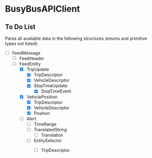 # BusyBusAPIClient

## To Do List  

Parse all available data in the following structures (enums and primitive types not listed):
- [ ] FeedMessage
  - [ ] FeedHeader
  - [ ] FeedEntity
    - [x] TripUpdate
      - [x] TripDescriptor
      - [x] VehicleDescriptor
      - [x] StopTimeUpdate
        - [x] StopTimeEvent
    - [x] VehiclePosition
      - [x] TripDescriptor
      - [x] VehicleDescriptor
      - [x] Position
    - [ ] Alert
      - [ ] TimeRange
      - [ ] TranslatedString
        - [ ] Translation
      - [ ] EntitySelector
        - [ ] TripDescriptor
        